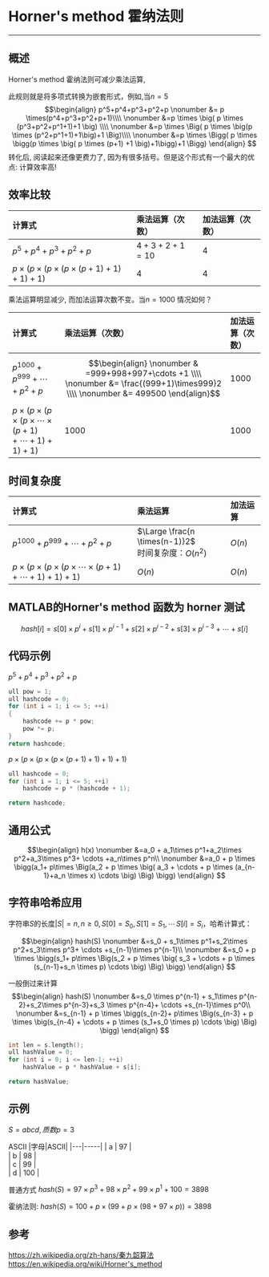 # Horner's method 霍纳法则
***

## 概述
Horner's method 霍纳法则可减少乘法运算,

此规则就是将多项式转换为嵌套形式，例如,当$n=5$
$$\begin{align}
p^5+p^4+p^3+p^2+p \nonumber &= p \times(p^4+p^3+p^2+p+1)\\\\ \nonumber
&=p \times \big( p \times (p^3+p^2+p^1+1)+1 \big) \\\\ \nonumber
&=p \times \Big( p \times \big(p \times (p^2+p^1+1)+1\big)+1 \Big)\\\\ \nonumber
&=p \times \Bigg( p \times \bigg(p \times \big( p \times (p+1) +1 \big)+1\bigg)+1 \Bigg) 
\end{align}
$$
转化后, 阅读起来还像更费力了, 因为有很多括号。但是这个形式有一个最大的优点: 计算效率高!



## 效率比较
|计算式                              |乘法运算（次数）                    |加法运算（次数）|
|:----------------------------------|:--------------------------------|:------------|
| $p^5+p^4+p^3+p^2+p$               |$4 + 3 + 2 + 1 = 10$             | $4$         |
| $p \times \Bigg( p \times \bigg(p \times \big( p \times (p+1) +1 \big)+1\bigg)+1 \Bigg)$  | $4$ | $4$ |

乘法运算明显减少, 而加法运算次数不变。当$n=1000$ 情况如何？

|计算式                              |乘法运算（次数）                    |加法运算（次数）|
|:--------------------------------- |:--------------------------------|:------------|
| $p^{1000}+p^{999}+ \cdots +p^{2}+p$ |$$\begin{align} \nonumber & =999+998+997+\cdots +1 \\\\ \nonumber &= \frac{(999+1)\times999}2 \\\\ \nonumber &= 499500 \end{align}$$   | $1000$         |
| $p \times \Bigg( p \times \bigg(p \times \big( p \times \cdots \times (p+1) + \cdots +1 \big)+1\bigg)+1 \Bigg)$  | $1000$ | $1000$ |

## 时间复杂度
|计算式                              |乘法运算                    |加法运算|
|:--------------------------------- |:--------------------------------|:------------|
| $p^{1000}+p^{999}+ \cdots +p^{2}+p$ |$\Large \frac{n \times(n-1)}2$ <br> 时间复杂度：$O(n^2)$   | $O(n)$         |
| $p \times \Bigg( p \times \bigg(p \times \big( p \times \cdots \times (p+1) + \cdots +1 \big)+1\bigg)+1 \Bigg)$  | $O(n)$ | $O(n)$ |

## MATLAB的Horner's method 函数为 horner 测试

$$
hash[i] =s[0] \times p^{i} + s[1] \times p^{i-1} + s[2] \times p^{i-2}+ s[3] \times p^{i-3} + \cdots +s[i]
$$

## 代码示例

$p^5+p^4+p^3+p^2+p$
```c++
ull pow = 1;
ull hashcode = 0;
for (int i = 1; i <= 5; ++i)
{
    hashcode += p * pow;
    pow *= p;
}
return hashcode;
```
$p \times \Bigg( p \times \bigg(p \times \big( p \times (p+1) +1 \big)+1\bigg)+1 \Bigg)$
```c++
ull hashcode = 0;
for (int i = 1; i <= 5; ++i)
    hashcode = p * (hashcode + 1);

return hashcode;
```

## 通用公式
$$\begin{align}
h(x) \nonumber &=a_0 + a_1\times p^1+a_2\times p^2+a_3\times p^3+ \cdots +a_n\times p^n\\ 
     \nonumber &=a_0 + p \times \bigg(a_1+ p\times \Big(a_2 + p \times \big( a_3 + \cdots + p \times (a_{n-1}+a_n \times x) \cdots \big) \Big) \bigg)
\end{align}
$$
## 字符串哈希应用
字符串$S$的长度$|S|=n,n \geq 0,S[0]=S_0,S[1]=S_1,\cdots\,S[i]=S_i$，哈希计算式：

$$\begin{align}
hash(S) \nonumber &=s_0 + s_1\times p^1+s_2\times p^2+s_3\times p^3+ \cdots +s_{n-1}\times p^{n-1}\\ 
     \nonumber &=s_0 + p \times \bigg(s_1+ p\times \Big(s_2 + p \times \big( s_3 + \cdots + p \times (s_{n-1}+s_n \times p) \cdots \big) \Big) \bigg)
\end{align}
$$

一般倒过来计算
$$\begin{align}
hash(S) \nonumber &=s_0 \times p^{n-1} + s_1\times p^{n-2}+s_2\times p^{n-3}+s_3 \times p^{n-4}+ \cdots +s_{n-1}\times p^0\\ 
     \nonumber &=s_{n-1} + p \times \bigg(s_{n-2}+ p\times \Big(s_{n-3} + p \times \big(s_{n-4} + \cdots + p \times (s_1+s_0 \times p) \cdots \big) \Big) \bigg)
\end{align}
$$

```c++
int len = s.length();
ull hashValue = 0;
for (int i = 0; i <= len-1; ++i)
    hashValue = p * hashValue + s[i];

return hashValue;
```
## 示例
$S=abcd,质数p=3$

ASCII
|字母|ASCII|
|---|-----|
| a | 97  |   
| b | 98  |   
| c | 99  |   
| d | 100 |   

普通方式
$hash(S) =97\times p^3+98\times p^2+99\times p^1 +100 = 3898$

霍纳法则:
$hash(S) =100+ p \times \big(99 + p \times (98 + 97 \times p)\big) = 3898$




## 参考
https://zh.wikipedia.org/zh-hans/秦九韶算法
https://en.wikipedia.org/wiki/Horner's_method